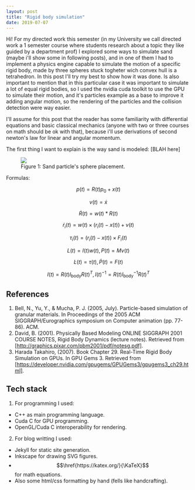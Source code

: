 ```yaml
---
layout: post
title: "Rigid body simulation"
date: 2019-07-07
---
```

Hi! For my directed work this semester (in my University we call directed work a 1 semester course where students research about a topic they like guided by a department prof) I explored some ways to simulate sand (maybe i'll show some in following posts), and in one of them I had to implement a physics engine capable to simulate the motion of a specific rigid body, made by three spheres stuck togheter wich convex hull is a tetrahedron. In this post I'll try my best to show how it was done. Is also important to mention that in this particular case it was important to simulate a lot of equal rigid bodies, so I used the nvidia cuda toolkit to use the GPU to simulate their motion, and it's particles example as a base to improve it adding angular motion, so the rendering of the particles and the collision detection were way easier.

I'll assume for this post that the reader has some familiarity with differential equations and basic classical mechanics (anyone with two or three courses on math should be ok with that), because i'll use derivations of second newton's law for linear and angular momentum.

The first thing I want to explain is the way sand is modeled: [BLAH here]

<figure class="centered-svg">
<img src="../../images/4spheres.svg"> 
<figcaption>Figure 1: Sand particle's sphere placement.</figcaption>
</figure>

Formulas: 

$$ 
\tag{1} p(t) = R(t)p_0 + x(t) 
$$

$$ 
\tag{2} v(t) = \dot{x} 
$$

$$ 
\tag{3} \dot{R}(t) = w(t)*R(t) 
$$

$$ 
\tag{4} \dot{r}_i(t) = w(t)\times (r_i(t)-x(t))+v(t) 
$$

$$ 
\tag{5} \tau_i(t) = (r_i(t)-x(t))\times F_i(t) 
$$

$$ 
\tag{6} L(t) = I(t)w(t), P(t) = Mv(t) 
$$

$$ 
\tag{7} \dot{L}(t) = \tau(t), \dot{P}(t) = F(t) 
$$

$$ 
\tag{5} I(t) = R(t)I_{\text{body}}R(t)^T, I(t)^{-1} = R(t)I_{\text{body}}^{-1}R(t)^T
$$

## References

1. Bell, N., Yu, Y., & Mucha, P. J. (2005, July). Particle-based simulation of granular materials. In Proceedings of the 2005 ACM SIGGRAPH/Eurographics symposium on Computer animation (pp. 77-86). ACM.
2. David, B. (2001). Physically Based Modeling ONLINE SIGGRAPH 2001 COURSE NOTES,  Rigid Body Dynamics (lecture notes). Retrieved from [http://graphics.pixar.com/pbm2001/pdf/notesg.pdf].
3. Harada Takahiro, (2007). Book Chapter 29. Real-Time Rigid Body Simulation on GPUs. In GPU Gems 3. Retrieved from [https://developer.nvidia.com/gpugems/GPUGems3/gpugems3_ch29.html].

## Tech stack

1. For programming I used:
- C++ as main programming language.
- Cuda C for GPU programming.
- OpenGL/Cuda C interoperability for rendering.
2. For blog writting I used:
- Jekyll for static site generation.
- Inkscape for drawing SVG figures.
- $$\href{https://katex.org/}{\KaTeX}$$ for math equations.
- Also some html/css formatting by hand (fells like handcrafting).

